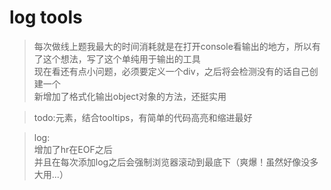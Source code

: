 # log tools

> 每次做线上题我最大的时间消耗就是在打开console看输出的地方，所以有了这个想法，写了这个单纯用于输出的工具
> <br>现在看还有点小问题，必须要定义一个div，之后将会检测没有的话自己创建一个
> <br>新增加了格式化输出object对象的方法，还挺实用

> todo:元素，结合tooltips，有简单的代码高亮和缩进最好

> log:
> <br>增加了hr在EOF之后
> <br>并且在每次添加log之后会强制浏览器滚动到最底下（爽爆！虽然好像没多大用...）
